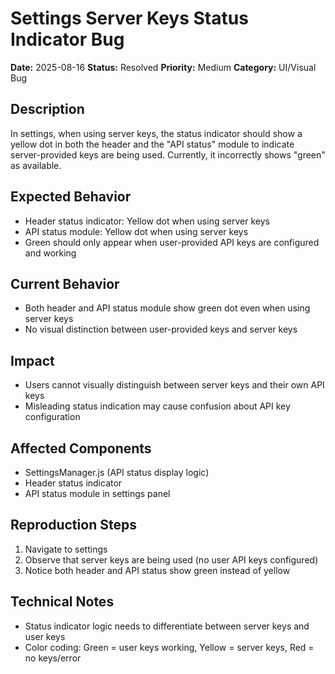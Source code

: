 # Settings Server Keys Status Indicator Bug

**Date:** 2025-08-16
**Status:** Resolved
**Priority:** Medium
**Category:** UI/Visual Bug

## Description
In settings, when using server keys, the status indicator should show a yellow dot in both the header and the "API status" module to indicate server-provided keys are being used. Currently, it incorrectly shows "green" as available.

## Expected Behavior
- Header status indicator: Yellow dot when using server keys
- API status module: Yellow dot when using server keys
- Green should only appear when user-provided API keys are configured and working

## Current Behavior
- Both header and API status module show green dot even when using server keys
- No visual distinction between user-provided keys and server keys

## Impact
- Users cannot visually distinguish between server keys and their own API keys
- Misleading status indication may cause confusion about API key configuration

## Affected Components
- SettingsManager.js (API status display logic)
- Header status indicator
- API status module in settings panel

## Reproduction Steps
1. Navigate to settings
2. Observe that server keys are being used (no user API keys configured)
3. Notice both header and API status show green instead of yellow

## Technical Notes
- Status indicator logic needs to differentiate between server keys and user keys
- Color coding: Green = user keys working, Yellow = server keys, Red = no keys/error